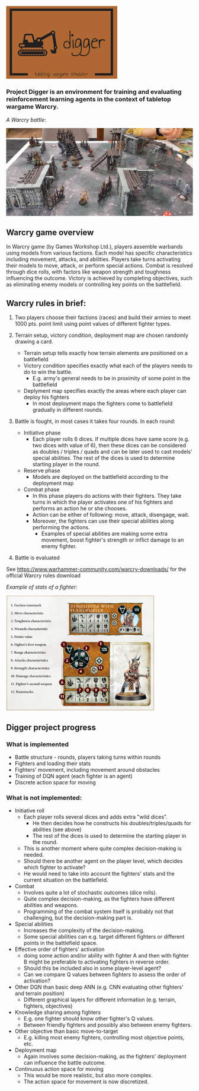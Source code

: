 <img src="img/logo2_small.png" alt="Digger logo" width="300"/>

### Project Digger is an environment for training and evaluating reinforcement learning agents in the context of tabletop wargame Warcry.


*A Warcry battle:*

<img src="img/battle_foto.jpeg" alt="Digger logo" width="600"/>

## Warcry game overview

In Warcry game (by Games Workshop Ltd.), players assemble warbands using models from various factions. Each model has specific characteristics including movement, attacks, and abilities. Players take turns activating their models to move, attack, or perform special actions. Combat is resolved through dice rolls, with factors like weapon strength and toughness influencing the outcome. Victory is achieved by completing objectives, such as eliminating enemy models or controlling key points on the battlefield.

## Warcry rules in brief:

1. Two players choose their factions (races) and build their armies to meet 1000 pts. point limit using point values of different fighter types.

2. Terrain setup, victory condition, deployment map are chosen randomly drawing a card.
   - Terrain setup tells exactly how terrain elements are positioned on a battlefield
   - Victory condition specifies exactly what each of the players needs to do to win the battle. 
     - E.g. army's general needs to be in proximity of some point in the battlefield
   - Deplyment map specifies exactly the areas where each player can deploy his fighters
     - In most deployment maps the fighters come to battlefield gradually in different rounds.
	
3. Battle is fought, in most cases it takes four rounds. In each round:

   - Initiative phase
     - Each player rolls 6 dices. If multiple dices have same score (e.g. two dices with value of 6), then these dices can be considered as doubles / triples / quads and can be later used to cast models' special abilities. The rest of the dices is used to determine starting player in the round.
   - Reserve phase
     - Models are deployed on the battlefield according to the deployment map
   - Combat phase
     - In this phase players do actions with their fighters. They take turns in which the player activates one of his fighters and performs an action he or she chooses.
     - Action can be either of following: move, attack, disengage, wait. 
     - Moreover, the fighters can use their special abilities along performing the actions. 
       - Examples of special abilities are making some extra movement, boost fighter's strength or inflict damage to an enemy fighter.

4. Battle is evaluated

See https://www.warhammer-community.com/warcry-downloads/ for the official Warcry rules download

*Example of stats of a fighter:*

<img src="img/fighter_stats_description.png" alt="Digger logo" width="400"/>

## Digger project progress

### What is implemented

  - Battle structure - rounds, players taking turns within rounds
  - Fighters and loading their stats
  - Fighters' movement, including movement around obstacles
  - Training of DQN agent (each fighter is an agent)
  - Discrete action space for moving
  
  
### What is not implemented:

  - Initiative roll
    - Each player rolls several dices and adds extra "wild dices".
      - He then decides how he constructs his doubles/triples/quads for abilities (see above)
      - The rest of the dices is used to determine the starting player in the round.
    - This is another moment where quite complex decision-making is needed. 
    - Should there be another agent on the player level, which decides which fighter to activate?
    - He would need to take into account the fighters' stats and the current situation on the battlefield.
  - Combat
    - Involves quite a lot of stochastic outcomes (dice rolls).
    - Quite complex decision-making, as the fighters have different abilities and weapons.
    - Programming of the combat system itself is probably not that challenging, but the decision-making part is.
  - Special abilities
    - Increases the complexity of the decision-making.
    - Some special abilities can e.g. target different fighters or different points in the battlefield space.
  - Effective order of fighters' activation 
    - doing some action and/or ability with fighter A and then with fighter B might be preferable to activating fighters in reverse order.
	- Should this be included also in some player-level agent?
    - Can we compare Q values between fighters to assess the order of activation?
  - Other DQN than basic deep ANN (e.g. CNN evaluating other fighters' and terrain position)
    - Different graphical layers for different information (e.g. terrain, fighters, objectives) 
  - Knowledge sharing among fighters
    - E.g. one fighter should know other fighter's Q values.
    - Between friendly fighters and possibly also between enemy fighters.
  - Other objective than basic move-to-target
    - E.g. killing most enemy fighters, controlling most objective points, etc. 
  - Deployment map
    - Again involves some decision-making, as the fighters' deployment can influence the battle outcome. 
  - Continuous action space for moving
    - This would be more realistic, but also more complex.
    - The action space for movement is now discretized.
